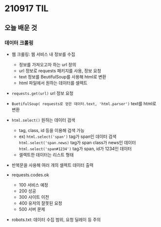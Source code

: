 # 210917 TIL

## 오늘 배운 것

### 데이터 크롤링

- 웹 크롤링: 웹 서비스 내 정보를 수집
    - 정보를 가져오고자 하는 url 정의
    - url 정보로 requests 패키지를 사용, 정보 요청
    - text 정보를 BeutifulSoup를 사용해 html로 변환
    - html 파일에서 원하는 데이터를 셀렉트

- `requests.get(url)` url 정보 요청
- `BuetifulSoup( requests로 얻은 데이터.text, 'html.parser')` text를 html로 변환
- `html.select()` 원하는 데이터 검색
    - tag, class, id 등을 이용해 검색 가능
    - ex) `html.select('span')` tag가 span인 데이터 검색  
`html.select('span.news)` tag가 span class가 news인 데이터  
`html.select('span#1234')` tag가 span, id가 1234인 데이터
    - 셀렉트한 데이터는 리스트 형태
- 반복문을 사용해 여러 개의 셀렉트 데이터 출력

- requests.codes.ok
    - 100 서비스 예정
    - 200 성공
    - 300 사이트 이전
    - 400 유저의 잘못된 요청
    - 500 서버 문제

- robots.txt: 데이터 수집 범위, 요청 딜레이 등 주의
